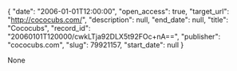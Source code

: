 {
  "date": "2006-01-01T12:00:00", 
  "open_access": true, 
  "target_url": "http://cococubs.com/", 
  "description": null, 
  "end_date": null, 
  "title": "Cococubs", 
  "record_id": "20060101T120000/cwkLTja92DLX5t92FOc+nA==", 
  "publisher": "cococubs.com", 
  "slug": 79921157, 
  "start_date": null
}

None